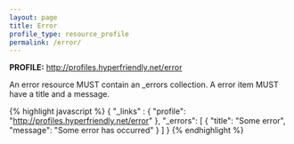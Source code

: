 ```yaml
---
layout: page
title: Error
profile_type: resource_profile
permalink: /error/
---
```


**PROFILE:** http://profiles.hyperfriendly.net/error

An error resource MUST contain an _errors collection. A error item MUST have a title and a message.

{% highlight javascript %}
{
  "_links" : {
    "profile": "http://profiles.hyperfriendly.net/error"
  },
  "_errors": [
    {
      "title": "Some error",
      "message": "Some error has occurred"
    }
  ]
}
{% endhighlight %}